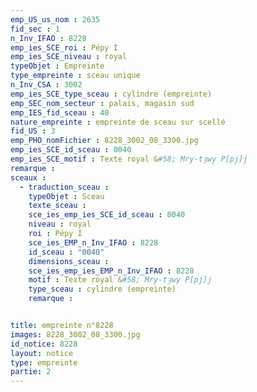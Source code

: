 ```yaml
---
emp_US_us_nom : 2635
fid_sec : 1
n_Inv_IFAO : 8228
emp_ies_SCE_roi : Pépy I
emp_ies_SCE_niveau : royal 
typeObjet : Empreinte
type_empreinte : sceau unique
n_Inv_CSA : 3002
emp_ies_SCE_type_sceau : cylindre (empreinte)
emp_SEC_nom_secteur : palais, magasin sud
emp_IES_fid_sceau : 40
nature_empreinte : empreinte de sceau sur scellé
fid_US : 3
emp_PHO_nomFichier : 8228_3002_08_3300.jpg
emp_ies_SCE_id_sceau : 0040
emp_ies_SCE_motif : Texte royal &#58; Mry-tȝwy P[pj]j
remarque : 
sceaux :
  - traduction_sceau : 
    typeObjet : Sceau
    texte_sceau : 
    sce_ies_emp_ies_SCE_id_sceau : 0040
    niveau : royal 
    roi : Pépy I
    sce_ies_EMP_n_Inv_IFAO : 8228
    id_sceau : "0040"
    dimensions_sceau : 
    sce_ies_emp_ies_EMP_n_Inv_IFAO : 8228
    motif : Texte royal &#58; Mry-tȝwy P[pj]j
    type_sceau : cylindre (empreinte)
    remarque : 


title: empreinte n°8228
images: 8228_3002_08_3300.jpg
id_notice: 8228
layout: notice
type: empreinte
partie: 2
---
```

